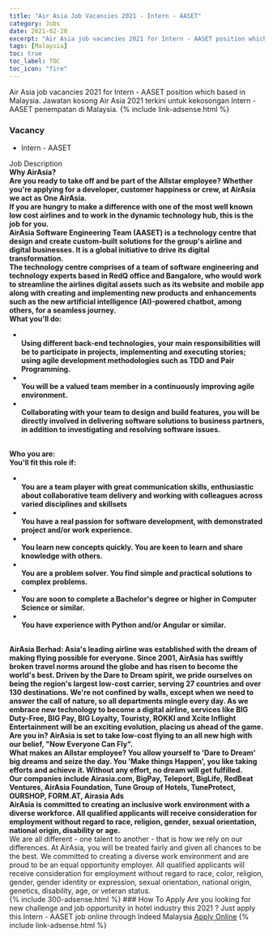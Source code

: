```yaml
---
title: "Air Asia Job Vacancies 2021 - Intern - AASET" 
category: Jobs 
date: 2021-02-20 
excerpt: "Air Asia job vacancies 2021 for Intern - AASET position which based in Malaysia. Jawatan kosong Air Asia 2021 terkini untuk kekosongan Intern - AASET penempatan di Malaysia" 
tags: [Malaysia] 
toc: true 
toc_label: TOC 
toc_icon: "fire" 
--- 
```


Air Asia job vacancies 2021 for Intern - AASET position which based in Malaysia. Jawatan kosong Air Asia 2021 terkini untuk kekosongan Intern - AASET penempatan di Malaysia. 
{% include link-adsense.html %} 
### Vacancy 
- Intern - AASET 
<div><div>Job Description<br>
<b>Why AirAsia?</b><br>
<b>Are you ready to take off and be part of the Allstar employee? Whether you're applying for a developer, customer happiness or crew, at AirAsia we act as One AirAsia.</b><br>
<b>If you are hungry to make a difference with one of the most well known low cost airlines and to work in the dynamic technology hub, this is the job for you.</b><br>
<b>AirAsia Software Engineering Team (AASET) is a technology centre that design and create custom-built solutions for the group's airline and digital businesses. It is a global initiative to drive its digital transformation.</b><br>
<b>The technology centre comprises of a team of software engineering and technology experts based in RedQ office and Bangalore, who would work to streamline the airlines digital assets such as its website and mobile app along with creating and implementing new products and enhancements such as the new artificial intelligence (AI)-powered chatbot, among others, for a seamless journey.</b><br>
<b>What you'll do:</b><ul><li><br>
<b>
Using different back-end technologies, your main responsibilities will be to participate in projects, implementing and executing stories; using agile development methodologies such as TDD and Pair Programming.</b></li><li><br>
<b>
You will be a valued team member in a continuously improving agile environment.</b></li><li><br>
<b>
Collaborating with your team to design and build features, you will be directly involved in delivering software solutions to business partners, in addition to investigating and resolving software issues.</b></li></ul><br>
<b>
Who you are:</b><br>
<b>You'll fit this role if:</b><ul><li><br>
<b>
You are a team player with great communication skills, enthusiastic about collaborative team delivery and working with colleagues across varied disciplines and skillsets</b></li><li><br>
<b>
You have a real passion for software development, with demonstrated project and/or work experience.</b></li><li><br>
<b>
You learn new concepts quickly. You are keen to learn and share knowledge with others.</b></li><li><br>
<b>
You are a problem solver. You find simple and practical solutions to complex problems.</b></li><li><br>
<b>
You are soon to complete a Bachelor's degree or higher in Computer Science or similar.</b></li><li><br>
<b>
You have experience with Python and/or Angular or similar.</b></li></ul><br>
<b>
AirAsia Berhad</b><b>: Asia's leading airline was established with the dream of making flying possible for everyone. Since 2001, AirAsia has swiftly broken travel norms around the globe and has risen to become the world's best. Driven by the Dare to Dream spirit, we pride ourselves on being the region's largest low-cost carrier, serving 27 countries and over 130 destinations. We're not confined by walls, except when we need to answer the call of nature, so all departments mingle every day. As we embrace new technology to become a digital airline, services like BIG Duty-Free, BIG Pay, BIG Loyalty, Touristy, ROKKI and Xcite Inflight Entertainment will be an exciting evolution, placing us ahead of the game. Are you in? AirAsia is set to take low-cost flying to an all new high with our belief, </b><b>"Now Everyone Can Fly".</b><br>
<b>What makes an Allstar employee? You allow yourself to 'Dare to Dream' big dreams and seize the day. You 'Make things Happen', you like taking efforts and achieve it. Without any effort, no dream will get fulfilled.</b><br>
<b>Our companies include Airasia.com, BigPay, Teleport, BigLife, RedBeat Ventures, AirAsia Foundation, Tune Group of Hotels, TuneProtect, OURSHOP, FORM.AT, Airasia Ads</b><br>
<b>AirAsia is committed to creating an inclusive work environment with a diverse workforce. All qualified applicants will receive consideration for employment without regard to race, religion, gender, sexual orientation, national origin, disability or age.</b><br>
We are all different - one talent to another - that is how we rely on our differences. At AirAsia, you will be treated fairly and given all chances to be the best. We committed to creating a diverse work environment and are proud to be an equal opportunity employer. All qualified applicants will receive consideration for employment without regard to race, color, religion, gender, gender identity or expression, sexual orientation, national origin, genetics, disability, age, or veteran status.</div></div> 
{% include 300-adsense.html %} 
### How To Apply 
Are you looking for new challenge and job opportunity in hotel industry this 2021 ?
Just apply this Intern - AASET job online through Indeed Malaysia 
<a href="https://malaysia.indeed.com/viewjob?jk=70461aca62d1751d" class="btn btn--info" target="_blank" rel="nofollow noopenner">Apply Online</a> 
{% include link-adsense.html %} 